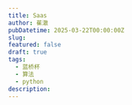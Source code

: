 ```yaml
---
title: Saas
author: 萑澈
pubDatetime: 2025-03-22T00:00:00Z
slug: 
featured: false
draft: true
tags:
  - 蓝桥杯
  - 算法
  - python
description:
---
```


